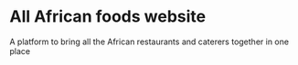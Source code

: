 # All African foods website
A platform to bring all the African restaurants and caterers together in one place
